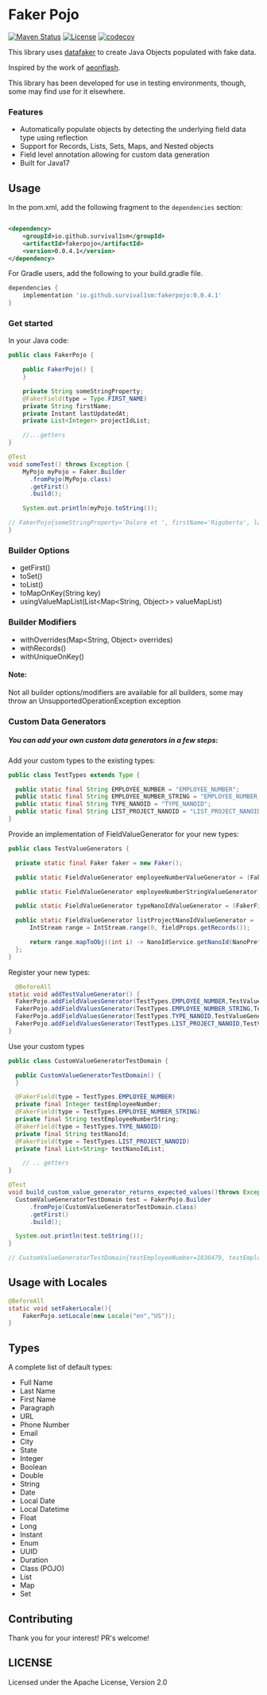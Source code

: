 # Faker Pojo
[![Maven Status](https://maven-badges.herokuapp.com/maven-central/io.github.survival1sm/fakerpojo/badge.svg?style=flat)](http://mvnrepository.com/artifact/io.github.survival1sm/fakerpojo)
[![License](http://img.shields.io/:license-apache-brightgreen.svg)](http://www.apache.org/licenses/LICENSE-2.0.html)
[![codecov](https://codecov.io/github/Survival1sm/fakerpojo/branch/main/graph/badge.svg?token=ASX1GLNNNH)](https://codecov.io/github/Survival1sm/fakerpojo)

This library uses [datafaker](https://github.com/datafaker-net/datafaker) to create Java Objects populated with
fake data. 

Inspired by the work of [aeonflash](https://github.com/aeonflash).

This library has been developed for use in testing environments, though, some may find use for it elsewhere.

### Features

* Automatically populate objects by detecting the underlying field data type using reflection
* Support for Records, Lists, Sets, Maps, and Nested objects
* Field level annotation allowing for custom data generation
* Built for Java17

## Usage

In the pom.xml, add the following fragment to the `dependencies` section:

```xml

<dependency>
    <groupId>io.github.survival1sm</groupId>
    <artifactId>fakerpojo</artifactId>
    <version>0.0.4.1</version>
</dependency>
```

For Gradle users, add the following to your build.gradle file.

```groovy
dependencies {
    implementation 'io.github.survival1sm:fakerpojo:0.0.4.1'
}

```

### Get started

In your Java code:

```java
public class FakerPojo {

	public FakerPojo() {
	}

	private String someStringProperty;
	@FakerField(type = Type.FIRST_NAME)
	private String firstName;
	private Instant lastUpdatedAt;
	private List<Integer> projectIdList;

	//...getters
}
```

```java
@Test
void someTest() throws Exception {
    MyPojo myPojo = Faker.Builder
      .fromPojo(MyPojo.class)
      .getFirst()
      .build();

    System.out.println(myPojo.toString());

// FakerPojo{someStringProperty='Dolore et ', firstName='Rigoberto', lastUpdatedAt=2019-07-05T02:37:58.910Z, projectIdList=[228099, 443978]}
}
```

### Builder Options

* getFirst()
* toSet()
* toList()
* toMapOnKey(String key)
* usingValueMapList(List<Map<String, Object>> valueMapList)

### Builder Modifiers

* withOverrides(Map<String, Object> overrides)
* withRecords()
* withUniqueOnKey()

#### Note:

Not all builder options/modifiers are available for all builders, some may throw an UnsupportedOperationException
exception

### Custom Data Generators

##### You can add your own custom data generators in a few steps:

Add your custom types to the existing types:

```java
public class TestTypes extends Type {

  public static final String EMPLOYEE_NUMBER = "EMPLOYEE_NUMBER";
  public static final String EMPLOYEE_NUMBER_STRING = "EMPLOYEE_NUMBER_STRING";
  public static final String TYPE_NANOID = "TYPE_NANOID";
  public static final String LIST_PROJECT_NANOID = "LIST_PROJECT_NANOID";
}
```

Provide an implementation of FieldValueGenerator for your new types:

```java
public class TestValueGenerators {

  private static final Faker faker = new Faker();

  public static FieldValueGenerator employeeNumberValueGenerator = (FakerFieldProps fieldProps) -> faker.number().numberBetween(20, 1200000);

  public static FieldValueGenerator employeeNumberStringValueGenerator = (FakerFieldProps fieldProps) -> String.valueOf(faker.number().numberBetween(20, 1200000));

  public static FieldValueGenerator typeNanoIdValueGenerator = (FakerFieldProps fieldProps) -> NanoIdService.getNanoId(NanoPrefix.type);

  public static FieldValueGenerator listProjectNanoIdValueGenerator = (FakerFieldProps fieldProps) -> {
      IntStream range = IntStream.range(0, fieldProps.getRecords());

      return range.mapToObj((int i) -> NanoIdService.getNanoId(NanoPrefix.project)).collect(Collectors.toList());
  };
}
```

Register your new types:

```java
  @BeforeAll
static void addTestValueGenerator() {
  FakerPojo.addFieldValuesGenerator(TestTypes.EMPLOYEE_NUMBER,TestValueGenerators.employeeNumberValueGenerator);
  FakerPojo.addFieldValuesGenerator(TestTypes.EMPLOYEE_NUMBER_STRING,TestValueGenerators.employeeNumberStringValueGenerator);
  FakerPojo.addFieldValuesGenerator(TestTypes.TYPE_NANOID,TestValueGenerators.typeNanoIdValueGenerator);
  FakerPojo.addFieldValuesGenerator(TestTypes.LIST_PROJECT_NANOID,TestValueGenerators.listProjectNanoIdValueGenerator);
}
```

Use your custom types

```java
public class CustomValueGeneratorTestDomain {

  public CustomValueGeneratorTestDomain() {
  }

  @FakerField(type = TestTypes.EMPLOYEE_NUMBER)
  private final Integer testEmployeeNumber;
  @FakerField(type = TestTypes.EMPLOYEE_NUMBER_STRING)
  private final String testEmployeeNumberString;
  @FakerField(type = TestTypes.TYPE_NANOID)
  private final String testNanoId;
  @FakerField(type = TestTypes.LIST_PROJECT_NANOID)
  private final List<String> testNanoIdList;

	// .. getters
}
```

```java
@Test
void build_custom_value_generator_returns_expected_values()throws Exception{
  CustomValueGeneratorTestDomain test = FakerPojo.Builder
      .fromPojo(CustomValueGeneratorTestDomain.class)
      .getFirst()
      .build();

  System.out.println(test.toString());
}

// CustomValueGeneratorTestDomain{testEmployeeNumber=1038479, testEmployeeNumberString='651836', testNanoId='TYP-ltwtfbRFst', testNanoIdList=[PRJ-vNB8cnxlPk, PRJ-5CG0RSpDx4]}
```

Usage with Locales
-----

```java
@BeforeAll
static void setFakerLocale(){
    FakerPojo.setLocale(new Locale("en","US"));
}
```

Types
-----

A complete list of default types:

* Full Name
* Last Name
* First Name
* Paragraph
* URL
* Phone Number
* Email
* City
* State
* Integer
* Boolean
* Double
* String
* Date
* Local Date
* Local Datetime
* Float
* Long
* Instant
* Enum
* UUID
* Duration
* Class (POJO)
* List
* Map
* Set

Contributing
-------------
Thank you for your interest! PR's welcome!

LICENSE
-------
Licensed under the Apache License, Version 2.0